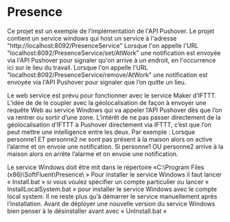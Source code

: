 # Presence

Ce projet est un exemple de l’implémentation de l'API Pushover.
Le projet contient un service windows qui host un service à l'adresse "http://localhost:8092/PresenceService"
Lorsque l'on appelle l'URL "localhost:8092/PresenceService/set/AtWork" une notification est envoyée via l'API Pushover pour signaler qu'on arrive à un endroit, en l'occurrence ici sur le lieu du travail.
Lorsque l'on appelle l'URL "localhost:8092/PresenceService/remove/AtWork" une notification est envoyée via l'API Pushover pour signaler que l’on quitte un lieu.

Le web service est prévu pour fonctionner avec le service Maker d’IFTTT. L’idée de de le coupler avec la géolocalisation de façon à envoyer une requête Web au service Windows qui va appeler l’API Pushover dès que l’on va rentrer ou sortir d’une zone.
L’intérêt de ne pas passer directement de la géolocalisation d’IFTTT à Pushover directement via IFTTT, c’est que l’on peut mettre une intelligence entre les deux. 
Par exemple :
Lorsque personne1 ET personne2 ne sont pas présent à la maison alors on active l’alarme et on envoie une notification.
Si personne1 OU personne2 arrive à la maison alors on arrête l’alarme et on envoie une notification.

Le service Windows doit être mit dans le répertoire «C:\Program Files (x86)\SoftFluent\Presence\ »
Pour installer le service Windows il faut lancer « Install.bat » si vous voulez spécifier un compte particulier ou lancer « InstallLocalSystem.bat » pour installer le service Windows avec le compte local system. 
Il ne reste plus qu’à démarrer le service manuellement après l’installation.
Avant de déployer une nouvelle version du service Windows bien penser à le désinstaller avant avec « UnInstall.bat »
 
